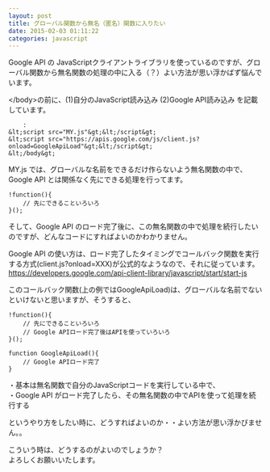 ```yaml
---
layout: post
title: グローバル関数から無名（匿名）関数に入りたい
date: 2015-02-03 01:11:22
categories: javascript
---
```

<p>Google API の JavaScriptクライアントライブラリを使っているのですが、グローバル関数から無名関数の処理の中に入る（？）よい方法が思い浮かばず悩んでいます。</p>

<p>&lt;/body&gt;の前に、(1)自分のJavaScript読み込み (2)Google API読み込み を記載しています。</p>

```
    :
&lt;script src="MY.js"&gt;&lt;/script&gt;
&lt;script src="https://apis.google.com/js/client.js?onload=GoogleApiLoad"&gt;&lt;/script&gt;
&lt;/body&gt;
```

<p>MY.js では、グローバルな名前をできるだけ作らないよう無名関数の中で、Google API とは関係なく先にできる処理を行ってます。</p>

```
!function(){
    // 先にできることいろいろ
}();
```

<p>そして、Google API のロード完了後に、この無名関数の中で処理を続行したいのですが、どんなコードにすればよいのかわかりません。</p>

<p>Google API の使い方は、ロード完了したタイミングでコールバック関数を実行する方式(client.js?onload=XXX)が公式的なようなので、それに従っています。<br>
<a href="https://developers.google.com/api-client-library/javascript/start/start-js" rel="nofollow">https://developers.google.com/api-client-library/javascript/start/start-js</a></p>

<p>このコールバック関数(上の例ではGoogleApiLoad)は、グローバルな名前でないといけないと思いますが、そうすると、</p>

```
!function(){
    // 先にできることいろいろ
    // Google APIロード完了後はAPIを使っていろいろ
}();

function GoogleApiLoad(){
    // Google APIロード完了
}
```

<p>・基本は無名関数で自分のJavaScriptコードを実行している中で、<br>
・Google API がロード完了したら、その無名関数の中でAPIを使って処理を続行する</p>

<p>というやり方をしたい時に、どうすればよいのか・・よい方法が思い浮かびません。。</p>

<p>こういう時は、どうするのがよいのでしょうか？<br>
よろしくお願いいたします。</p>
